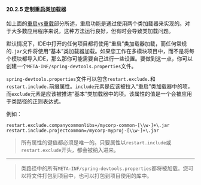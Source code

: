 #### 20.2.5 定制重启类加载器

如上面的[重启vs重载](20.2.Automatic_restart.md#重启vs重载)部分所述，重启功能是通过使用两个类加载器来实现的。对于大多数应用程序来说，这种方法运行良好，但有时会导致类加载问题。

默认情况下，IDE中打开的任何项目都将使用“重启”类加载器加载，而任何常规的`.jar`文件将使用“基本”类加载器加载。如果您工作在多模块项目中，而不是将每个模块都导入IDE，那么那你可能需要自己进行一些设置。要做到这一点，你可以创建一个`META-INF/spring-devtools.properties`文件。

`spring-devtools.properties`文件可以包含`restart.exclude.`和`restart.include.`前缀属性。`include`元素是应该被拉入“重启”类加载器中的项，而`exclude`元素是应该被推进“基本”类加载器中的项。该属性的值是一个会被应用于类路径的正则表达式。

例如：

```
restart.exclude.companycommonlibs=/mycorp-common-[\\w-]+\.jar
restart.include.projectcommon=/mycorp-myproj-[\\w-]+\.jar
```

>所有属性的键值都必须是唯一的。只要属性以`restart.include`或`restart.exclude`开头，都会被纳入进来。

---

>类路径中的所有`META-INF/spring-devtools.properties`都将被加载。您可以将文件打包到项目中，也可以打包到项目使用的库中。
